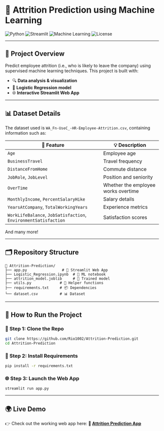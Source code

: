 # 🎯 Attrition Prediction using Machine Learning

![Python](https://img.shields.io/badge/Made%20with-Python-1f425f.svg?style=for-the-badge\&logo=python\&color=blue)
![Streamlit](https://img.shields.io/badge/Streamlit-App-DD0031?style=for-the-badge\&logo=streamlit\&logoColor=white)
![Machine Learning](https://img.shields.io/badge/Machine%20Learning-%E2%9C%94-green?style=for-the-badge)
![License](https://img.shields.io/github/license/Rio1002/Attrition-Prediction?style=for-the-badge)

---

## 📌 Project Overview

Predict employee attrition (i.e., who is likely to leave the company) using supervised machine learning techniques.
This project is built with:

* 🔍 **Data analysis & visualization**
* 🤖 **Logistic Regression model**
* 🌐 **Interactive Streamlit Web App**

---

## 📊 Dataset Details

The dataset used is `WA_Fn-UseC_-HR-Employee-Attrition.csv`, containing information such as:

| 📁 Feature                                                      | 💡 Description                      |
| --------------------------------------------------------------- | ----------------------------------- |
| `Age`                                                           | Employee age                        |
| `BusinessTravel`                                                | Travel frequency                    |
| `DistanceFromHome`                                              | Commute distance                    |
| `JobRole`, `JobLevel`                                           | Position and seniority              |
| `OverTime`                                                      | Whether the employee works overtime |
| `MonthlyIncome`, `PercentSalaryHike`                            | Salary details                      |
| `YearsAtCompany`, `TotalWorkingYears`                           | Experience metrics                  |
| `WorkLifeBalance`, `JobSatisfaction`, `EnvironmentSatisfaction` | Satisfaction scores                 |

And many more!

---

## 🗂️ Repository Structure

```
📁 Attrition-Prediction/
├── app.py                # 🚀 Streamlit Web App
├── Logistic_Regression.ipynb  # 📓 ML notebook
├── attrition_model.joblib     # 💾 Trained model
├── utils.py             # 🔧 Helper functions
├── requirements.txt     # 📦 Dependencies
└── dataset.csv          # 📊 Dataset
```

---

## 🚀 How to Run the Project

### 🧰 Step 1: Clone the Repo

```bash
git clone https://github.com/Rio1002/Attrition-Prediction.git
cd Attrition-Prediction
```

### 🧪 Step 2: Install Requirements

```bash
pip install -r requirements.txt
```

### 🌐 Step 3: Launch the Web App

```bash
streamlit run app.py
```

---

## 🌍 Live Demo

👉 Check out the working web app here:
**🔗 [Attrition Prediction App](https://rio1002-attrition-prediction-app-6j3crv.streamlit.app)**

